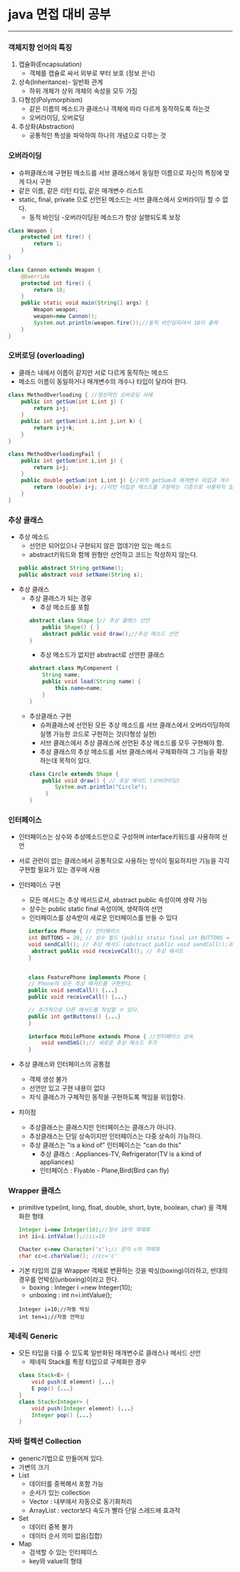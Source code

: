 # java 면접 대비 공부
---

### 객체지향 언어의 특징
1. 캡슐화(Encapsulation)
   * 객체를 캡슐로 싸서 외부로 부터 보호 (정보 은닉)
2. 상속(Inheritance)- 일반화 관계
    * 하위 개체가 상위 개체의 속성을 모두 가짐
3. 다형성(Polymorphism)
    - 같은 이름의 메소드가 클래스나 객체에 따라 다르게 동작하도록 하는것
    - 오버라이딩, 오버로딩
4. 추상화(Abstraction)
    - 공통적인 특성을 파악하여 하나의 개념으로 다루는 것
 
### 오버라이딩
- 슈퍼클래스에 구현된 메소드를 서브 클래스에서 동일한 이름으로 자신의 특징에 맞게 다시 구현
- 같은 이름, 같은 리턴 타입, 같은 매개변수 리스트
- static, final, private 으로 선언된 메소드는 서브 클래스에서 오버라이딩 할 수 없다.
    - 동적 바인딩 -오버라이딩된 메소드가 항상 실행되도록 보장
```java
class Weapon {
    protected int fire() {
        return 1;
    }
}

class Cannon extends Weapon {
    @Override
    protected int fire() {
        return 10;
    }
    public static void main(String[] args) {
        Weapon weapon;
        weapon=new Cannon();
        System.out.println(weapon.fire());//동적 바인딩되어서 10이 출력
    }
}
```
### 오버로딩 (overloading)
- 클래스 내에서 이름이 같지만 서로 다르게 동작하는 메소드
- 메소드 이름이 동일하거나 매개변수의 개수나 타입이 달라야 한다.
```java
class MethodOverloading { //정상적인 오버로딩 사례
    public int getSum(int i,int j) {
        return i+j;
    }
    public int getSum(int i,int j,int k) {
        return i+j+k;
    }
}
```
```java
class MethodOverloadingFail {
    public int getSum(int i,int j) {
        return i+j;
    }
    public double getSum(int i,int j) {//위의 getSum과 매개변수 타입과 개수 같아서 오버로딩 실패
        return (double) i+j; //리턴 타입은 메소드를 구분하는 기준으로 사용하지 않는다.
    }
}
```
### 추상 클래스
- 추상 메소드
    - 선언은 되어있으나 구현되지 않은 껍데기만 있는 메소드
    - abstract키워드와 함께 원형만 선언하고 코드는 작성하지 않는다.
    ```java
    public abstract String getName();
    public abstract void setName(String s);
    ```
- 추상 클래스
    - 추상 클래스가 되는 경우
        - 추상 메소드를 포함
        ```java
        abstract class Shape {// 추상 클래스 선언
            public Shape() { }
            abstract public void draw();//추상 메소드 선언
        }
        ```
        - 추상 메소드가 없지만 abstract로 선언한 클래스
        ```java
        abstract class MyComponent {
            String name;
            public void load(String name) {
                this.name=name;
            }
        }
        ```
    - 추상클래스 구현
        - 슈퍼클래스에 선언된 모든 추상 메소드를 서브 클래스에서 오버라이딩하여 실행 가능한 코드로 구현하는 것(다형성 실현)
        - 서브 클래스에서 추상 클래스에 선언된 추상 메소드를 모두 구현해야 함.
        - 추상 클래스의 추상 메소드를 서브 클래스에서 구체화하여 그 기능을 확장하는데 목적이 있다.
        ```java
        class Circle extends Shape {
            public void draw() { // 추상 메서드 (오버라이딩)
                System.out.println("Circle"); 
             } 
        }
        ```
        
### 인터페이스
   - 인터페이스는 상수와 추상메소드만으로 구성하며 interface키워드를 사용하여 선언
   - 서로 관련이 없는 클래스에서 공통적으로 사용하는 방식이 필요하지만 기능을 각각 구현할 필요가 있는 경우에 사용
   - 인터페이스 구현
     - 모든 메서드는 추상 메서드로서, abstract public 속성이며 생략 가능
     - 상수는 public static final 속성이며, 생략하여 선언
     - 인터페이스를 상속받아 새로운 인터페이스를 만들 수 있다
     ```java
        interface Phone { // 인터페이스
        int BUTTONS = 20; // 상수 필드 (public static final int BUTTONS = 20;과 동일)
        void sendCall(); // 추상 메서드 (abstract public void sendCall();과 동일)
         abstract public void receiveCall(); // 추상 메서드
        }

        
        class FeaturePhone implements Phone {
        // Phone의 모든 추상 메서드를 구현한다.
        public void sendCall() {...}
        public void receiveCall() {...}

        // 추가적으로 다른 메서드를 작성할 수 있다.
        public int getButtons() {...}
        }
        
        interface MobilePhone extends Phone { //인터페이스 상속
            void sendSmS();// 새로운 추상 메소드 추가
        }
        ```


- 추상 클래스와 인터페이스의 공통점
    - 객체 생성 불가
    - 선언만 있고 구현 내용이 없다
    - 자식 클래스가 구체적인 동작을 구현하도록 책임을 위임함다.
- 차이점
    - 추상클래스는 클래스지만 인터페이스는 클래스가 아니다.
    - 추상클래스는 단일 상속이지만 인터페이스는 다중 상속이 가능하다.
    - 추상 클래스는 "is a kind of" 인터페이스는 "can do this"
        - 추상 클래스 : Appliances-TV, Refrigerator(TV is a kind of appliances)
        - 인터페이스 : Flyable - Plane,Bird(Bird can fly)

        
### Wrapper 클래스
 - primitive type(int, long, float, double, short, byte, boolean, char) 을 객체화한 형태
    ```java
    Integer i=new Integer(10);//정수 10의 객체화
    int ii=i.intValue();//ii=10
    
    Chacter c=new Character('c');// 문자 c의 객체화
    char cc=c.charValue(); //cc='c'
    ```
  - 기본 타입의 값을 Wrapper 객체로 변환하는 것을 박싱(boxing)이라하고, 반대의 경우를 언박싱(unboxing)이라고 한다.
    - boxing : Integer i =new Integer(10);
    - unboxing : int n=i.intValue();
    ```
    Integer i=10;//자동 박싱
    int ten=i;//자동 언박싱
    ```
    
### 제네릭 Generic
- 모든 타입을 다룰 수 있도록 일반화된 매개변수로 클래스나 메서드 선언
    - 제네릭 Stack<E>를 특정 타입으로 구체화한 경우
    ```java
    class Stack<E> {
        void push(E element) {...}
        E pop() {...}
    }
    class Stack<Integer> {
        void push(Integer element) {...}
        Integer pop() {...}
    }
    ```
### 자바 컬렉션 Collection
 - generic기법으로 만들어져 있다.
 - 가변의 크기
 - List
     - 데이터를 중복해서 포함 가능
     - 순서가 있는 collection
     - Vector : 내부에서 자동으로 동기화처리
     - ArrayList : vector보다 속도가 빨라 단일 스레드에 효과적
 - Set
    - 데이터 중복 불가
    - 데이터 순서 의미 없음(집합)
 - Map
    - 검색할 수 있는 인터페이스
    - key와 value의 형태







 


